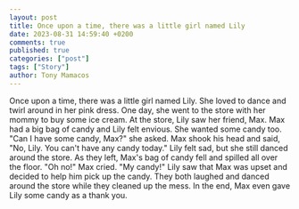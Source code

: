 ```yaml
---
layout: post
title: Once upon a time, there was a little girl named Lily
date: 2023-08-31 14:59:40 +0200
comments: true
published: true
categories: ["post"]
tags: ["Story"]
author: Tony Mamacos
---
```

Once upon a time, there was a little girl named Lily. She loved to dance and twirl around in her pink dress. One day, she went to the store with her mommy to buy some ice cream. 
At the store, Lily saw her friend, Max. Max had a big bag of candy and Lily felt envious. She wanted some candy too. "Can I have some candy, Max?" she asked. Max shook his head and said, "No, Lily. You can't have any candy today." 
Lily felt sad, but she still danced around the store. As they left, Max's bag of candy fell and spilled all over the floor. "Oh no!" Max cried. "My candy!" Lily saw that Max was upset and decided to help him pick up the candy. They both laughed and danced around the store while they cleaned up the mess. In the end, Max even gave Lily some candy as a thank you.

